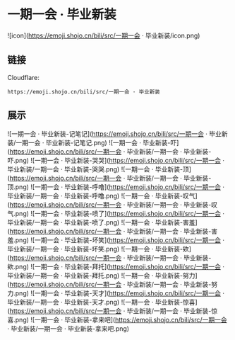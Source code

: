 # 一期一会 · 毕业新装
![icon](https://emoji.shojo.cn/bili/src/一期一会 · 毕业新装/icon.png)
## 链接
Cloudflare:
```
https://emoji.shojo.cn/bili/src/一期一会 · 毕业新装
```
## 展示
![一期一会 · 毕业新装-记笔记](https://emoji.shojo.cn/bili/src/一期一会 · 毕业新装/一期一会 · 毕业新装-记笔记.png)
![一期一会 · 毕业新装-吓](https://emoji.shojo.cn/bili/src/一期一会 · 毕业新装/一期一会 · 毕业新装-吓.png)
![一期一会 · 毕业新装-哭哭](https://emoji.shojo.cn/bili/src/一期一会 · 毕业新装/一期一会 · 毕业新装-哭哭.png)
![一期一会 · 毕业新装-顶](https://emoji.shojo.cn/bili/src/一期一会 · 毕业新装/一期一会 · 毕业新装-顶.png)
![一期一会 · 毕业新装-呼噜](https://emoji.shojo.cn/bili/src/一期一会 · 毕业新装/一期一会 · 毕业新装-呼噜.png)
![一期一会 · 毕业新装-叹气](https://emoji.shojo.cn/bili/src/一期一会 · 毕业新装/一期一会 · 毕业新装-叹气.png)
![一期一会 · 毕业新装-喷了](https://emoji.shojo.cn/bili/src/一期一会 · 毕业新装/一期一会 · 毕业新装-喷了.png)
![一期一会 · 毕业新装-害羞](https://emoji.shojo.cn/bili/src/一期一会 · 毕业新装/一期一会 · 毕业新装-害羞.png)
![一期一会 · 毕业新装-坏笑](https://emoji.shojo.cn/bili/src/一期一会 · 毕业新装/一期一会 · 毕业新装-坏笑.png)
![一期一会 · 毕业新装-欸](https://emoji.shojo.cn/bili/src/一期一会 · 毕业新装/一期一会 · 毕业新装-欸.png)
![一期一会 · 毕业新装-拜托](https://emoji.shojo.cn/bili/src/一期一会 · 毕业新装/一期一会 · 毕业新装-拜托.png)
![一期一会 · 毕业新装-努力](https://emoji.shojo.cn/bili/src/一期一会 · 毕业新装/一期一会 · 毕业新装-努力.png)
![一期一会 · 毕业新装-天才](https://emoji.shojo.cn/bili/src/一期一会 · 毕业新装/一期一会 · 毕业新装-天才.png)
![一期一会 · 毕业新装-惊喜](https://emoji.shojo.cn/bili/src/一期一会 · 毕业新装/一期一会 · 毕业新装-惊喜.png)
![一期一会 · 毕业新装-拿来吧](https://emoji.shojo.cn/bili/src/一期一会 · 毕业新装/一期一会 · 毕业新装-拿来吧.png)
